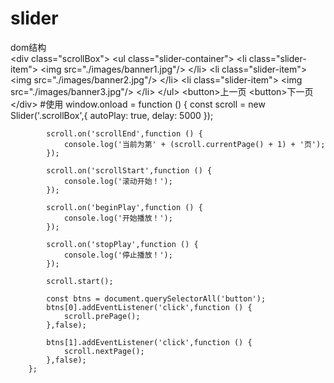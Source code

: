 # slider
dom结构<br/>
\<div class="scrollBox">
        \<ul class="slider-container">
            \<li class="slider-item">
                \<img src="./images/banner1.jpg"/>
            \</li>
            \<li class="slider-item">
                \<img src="./images/banner2.jpg"/>
            \</li>
            \<li class="slider-item">
                \<img src="./images/banner3.jpg"/>
            \</li>
        \</ul>
        \<button>上一页</button>
        \<button>下一页</button>
    \</div>
    #使用
    window.onload = function () {
            const scroll = new Slider('.scrollBox',{
                autoPlay: true,
                delay: 5000
            });

            scroll.on('scrollEnd',function () {
                console.log('当前为第' + (scroll.currentPage() + 1) + '页');
            });

            scroll.on('scrollStart',function () {
                console.log('滚动开始！');
            });

            scroll.on('beginPlay',function () {
                console.log('开始播放！');
            });

            scroll.on('stopPlay',function () {
                console.log('停止播放！');
            });

            scroll.start();

            const btns = document.querySelectorAll('button');
            btns[0].addEventListener('click',function () {
                scroll.prePage();
            },false);

            btns[1].addEventListener('click',function () {
                scroll.nextPage();
            },false);
        };
